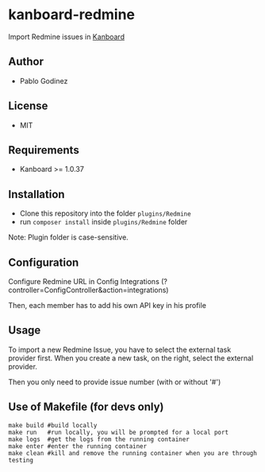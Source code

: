# kanboard-redmine
Import Redmine issues in [Kanboard](https://github.com/kanboard/kanboard)

Author
------

- Pablo Godinez

License
-------

- MIT

Requirements
------------

- Kanboard >= 1.0.37

Installation
------------

- Clone this repository into the folder `plugins/Redmine`
- run `composer install` inside `plugins/Redmine` folder

Note: Plugin folder is case-sensitive.


Configuration
-------------

Configure Redmine URL in Config Integrations (?controller=ConfigController&action=integrations)

Then, each member has to add his own API key in his profile

Usage
-----

To import a new Redmine Issue, you have to select the external task provider first.
When you create a new task, on the right, select the external provider.

Then you only need to provide issue number (with or without '#')

Use of Makefile (for devs only)
----------------------
```
make build #build locally
make run   #run locally, you will be prompted for a local port
make logs  #get the logs from the running container
make enter #enter the running container
make clean #kill and remove the running container when you are through testing
```
